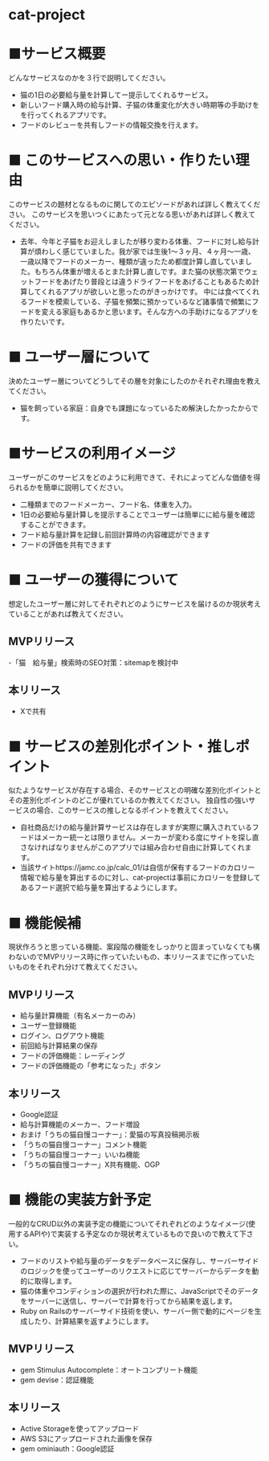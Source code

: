 # cat-project
# ■サービス概要
どんなサービスなのかを３行で説明してください。
- 猫の1日の必要給与量を計算してー提示してくれるサービス。
- 新しいフード購入時の給与計算、子猫の体重変化が大きい時期等の手助けをを行ってくれるアプリです。
- フードのレビューを共有しフードの情報交換を行えます。

# ■ このサービスへの思い・作りたい理由
このサービスの題材となるものに関してのエピソードがあれば詳しく教えてください。
このサービスを思いつくにあたって元となる思いがあれば詳しく教えてください。
- 去年、今年と子猫をお迎えしましたが移り変わる体重、フードに対し給与計算が煩わしく感じていました。我が家では生後1〜３ヶ月、４ヶ月〜一歳、一歳以降でフードのメーカー、種類が違ったため都度計算し直していました。もちろん体重が増えるとまた計算し直しです。また猫の状態次第でウェットフードをあげたり普段とは違うドライフードをあげることもあるため計算してくれるアプリが欲しいと思ったのがきっかけです。
	中には食べてくれるフードを模索している、子猫を頻繁に預かっているなど諸事情で頻繁にフードを変える家庭もあるかと思います。そんな方への手助けになるアプリを作りたいです。

# ■ ユーザー層について
決めたユーザー層についてどうしてその層を対象にしたのかそれぞれ理由を教えてください。
- 猫を飼っている家庭：自身でも課題になっているため解決したかったからです。
	

# ■サービスの利用イメージ
ユーザーがこのサービスをどのように利用できて、それによってどんな価値を得られるかを簡単に説明してください。
- 二種類までのフードメーカー、フード名、体重を入力。
- 1日の必要給与量計算しを提示することでユーザーは簡単にに給与量を確認することができます。
- フード給与量計算を記録し前回計算時の内容確認ができます
- フードの評価を共有できます

# ■ ユーザーの獲得について
想定したユーザー層に対してそれぞれどのようにサービスを届けるのか現状考えていることがあれば教えてください。
## MVPリリース
-「猫　給与量」検索時のSEO対策：sitemapを検討中
## 本リリース
- Xで共有

# ■ サービスの差別化ポイント・推しポイント
似たようなサービスが存在する場合、そのサービスとの明確な差別化ポイントとその差別化ポイントのどこが優れているのか教えてください。
独自性の強いサービスの場合、このサービスの推しとなるポイントを教えてください。
- 自社商品だけの給与量計算サービスは存在しますが実際に購入されているフードはメーカー統一とは限りません。メーカーが変わる度にサイトを探し直さなければなりませんがこのアプリでは組み合わせ自由に計算してくれます。
- 当該サイトhttps://jamc.co.jp/calc_01/は自信が保有するフードのカロリー情報で給与量を算出するのに対し、cat-projectは事前にカロリーを登録してあるフード選択で給与量を算出するようにします。

# ■ 機能候補
現状作ろうと思っている機能、案段階の機能をしっかりと固まっていなくても構わないのでMVPリリース時に作っていたいもの、本リリースまでに作っていたいものをそれぞれ分けて教えてください。
## MVPリリース
- 給与量計算機能（有名メーカーのみ）
- ユーザー登録機能
- ログイン、ログアウト機能
- 前回給与計算結果の保存
- フードの評価機能：レーディング
- フードの評価機能の「参考になった」ボタン
## 本リリース
- Google認証
- 給与計算機能のメーカー、フード増設
- おまけ「うちの猫自慢コーナー」：愛猫の写真投稿掲示板
- 「うちの猫自慢コーナー」コメント機能
- 「うちの猫自慢コーナー」いいね機能
- 「うちの猫自慢コーナー」X共有機能、OGP


# ■ 機能の実装方針予定
一般的なCRUD以外の実装予定の機能についてそれぞれどのようなイメージ(使用するAPIや)で実装する予定なのか現状考えているもので良いので教えて下さい。
- フードのリストや給与量のデータをデータベースに保存し、サーバーサイドのロジックを使ってユーザーのリクエストに応じてサーバーからデータを動的に取得します。
- 猫の体重やコンディションの選択が行われた際に、JavaScriptでそのデータをサーバーに送信し、サーバーで計算を行ってから結果を返します。
- Ruby on Railsのサーバーサイド技術を使い、サーバー側で動的にページを生成したり、計算結果を返すようにします。
## MVPリリース
- gem Stimulus Autocomplete：オートコンプリート機能
- gem devise：認証機能
## 本リリース
- Active Storageを使ってアップロード
- AWS S3にアップロードされた画像を保存
- gem ominiauth：Google認証

